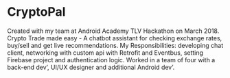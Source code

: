 # CryptoPal
Created with my team at Android Academy TLV Hackathon on March 2018.
Crypto Trade made easy - A chatbot assistant for checking exchange rates, buy/sell and get live recommendations. 
My Responsibilities: developing chat client, networking with custom api with Retrofit and Eventbus, setting Firebase project and authentication logic. 
Worked in a team of four with a back-end dev’, UI/UX designer and additional Android dev’.
